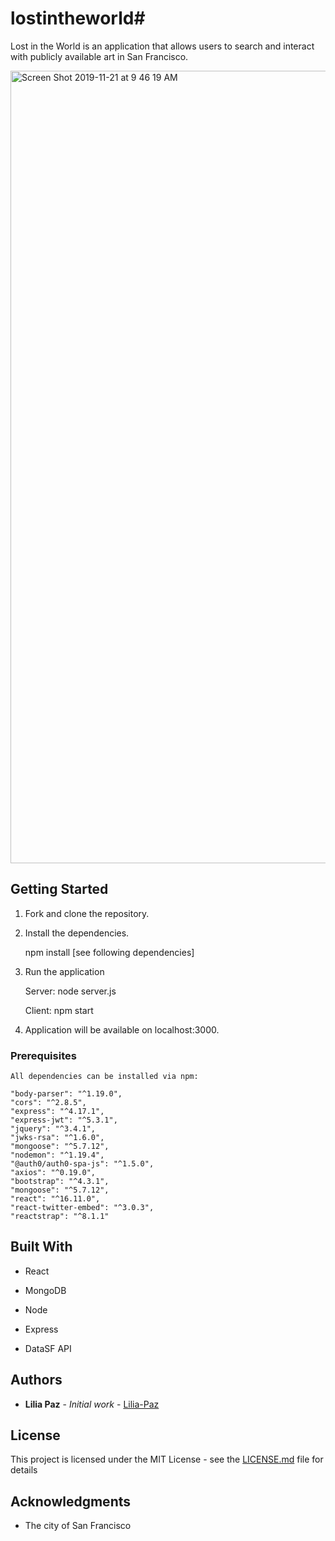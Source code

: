 # lostintheworld#

Lost in the World is an application that allows users to search and interact with publicly available art in San Francisco. 

<img width="1268" alt="Screen Shot 2019-11-21 at 9 46 19 AM" src="https://user-images.githubusercontent.com/52177407/69362917-4b5e4480-0c44-11ea-9129-31364b3217ef.png">


## Getting Started

1. Fork and clone the repository.

2. Install the dependencies.

   npm install [see following dependencies]

3. Run the application

   Server: node server.js

   Client: npm start

4. Application will be available on localhost:3000.

### Prerequisites
    All dependencies can be installed via npm:

    "body-parser": "^1.19.0",
    "cors": "^2.8.5",
    "express": "^4.17.1",
    "express-jwt": "^5.3.1",
    "jquery": "^3.4.1",
    "jwks-rsa": "^1.6.0",
    "mongoose": "^5.7.12",
    "nodemon": "^1.19.4",
    "@auth0/auth0-spa-js": "^1.5.0",
    "axios": "^0.19.0",
    "bootstrap": "^4.3.1",
    "mongoose": "^5.7.12",
    "react": "^16.11.0",
    "react-twitter-embed": "^3.0.3",
    "reactstrap": "^8.1.1"


## Built With

* React

* MongoDB

* Node

* Express

* DataSF API


## Authors

* **Lilia Paz** - *Initial work* - [Lilia-Paz](https://github.com/lilia-paz)

## License

This project is licensed under the MIT License - see the [LICENSE.md](LICENSE.md) file for details

## Acknowledgments

* The city of San Francisco 
